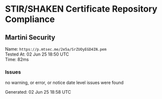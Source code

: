# STIR/SHAKEN Certificate Repository Compliance

## Martini Security

Name: `https://p.mtsec.me/2e5a/SrZUOyEGD4IN.pem`\
Tested At: 02 Jun 25 18:50 UTC\
Time: 82ms

### Issues

no warning, or error, or notice date level issues were found

Generated: 02 Jun 25 18:58 UTC